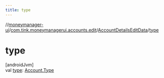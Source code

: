 ```yaml
---
title: type
---
```

//[moneymanager-ui](../../../index.html)/[com.tink.moneymanagerui.accounts.edit](../index.html)/[AccountDetailsEditData](index.html)/[type](type.html)



# type



[androidJvm]\
val [type](type.html): [Account.Type](../../com.tink.model.account/-account/-type/index.html)




